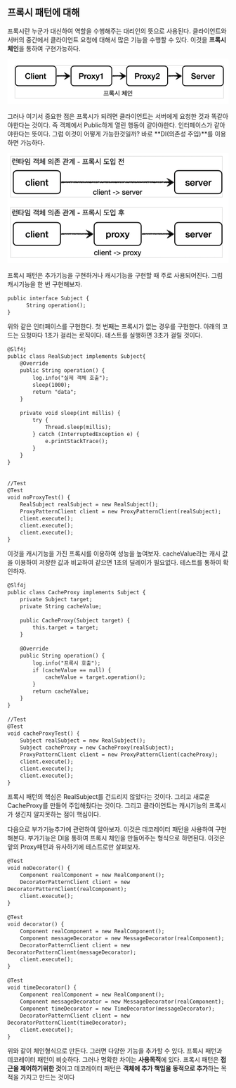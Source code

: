 ## 프록시 패턴에 대해

프록시란 누군가 대신하여 역할을 수행해주는 대리인의 뜻으로 사용된다.
클라이언트와 서버의 중간에서 클라이언트 요청에 대해서 많은 기능을 수행할 수 있다. 이것을 **프록시 체인**을 통하여 구현가능하다.

![](img/img.png)

그러나 여기서 중요한 점은 프록시가 되려면 클라이언트는 서버에게 요청한 것과 똑같아야한다는 것이다.
즉 객체에서 Public하게 열린 행동이 같아야한다. 인터페이스가 같아야한다는 뜻이다. 그럼 이것이 어떻게 가능한것일까?
바로 **DI(의존성 주입)**를 이용하면 가능하다.

![](img/img_1.png)

프록시 패턴은 추가기능을 구현하거나 캐시기능을 구현할 때 주로 사용되어진다.
그럼 캐시기능을 한 번 구현해보자.

```
public interface Subject {
      String operation();
}
```

위와 같은 인터페이스를 구현한다. 첫 번째는 프록시가 없는 경우를 구현한다.
아래의 코드는 요청마다 1초가 걸리는 로직이다. 테스트를 실행하면 3초가 걸릴 것이다.

```
@Slf4j
public class RealSubject implements Subject{
    @Override
    public String operation() {
        log.info("실제 객체 호출");
        sleep(1000);
        return "data";
    }

    private void sleep(int millis) {
        try {
            Thread.sleep(millis);
        } catch (InterruptedException e) {
            e.printStackTrace();
        }
    }
}


//Test
@Test
void noProxyTest() {
    RealSubject realSubject = new RealSubject();
    ProxyPatternClient client = new ProxyPatternClient(realSubject);
    client.execute();
    client.execute();
    client.execute();
}
```

이것을 캐시기능을 가진 프록시를 이용하여 성능을 높여보자.
cacheValue라는 캐시 값을 이용하여 저장한 값과 비교하여 같으면 1초의 딜레이가 필요없다.
테스트를 통하여 확인하자.

```
@Slf4j
public class CacheProxy implements Subject {
    private Subject target;
    private String cacheValue;

    public CacheProxy(Subject target) {
        this.target = target;
    }

    @Override
    public String operation() {
        log.info("프록시 호출");
        if (cacheValue == null) {
            cacheValue = target.operation();
        }
        return cacheValue;
    }
}

//Test
@Test
void cacheProxyTest() {
    Subject realSubject = new RealSubject();
    Subject cacheProxy = new CacheProxy(realSubject);
    ProxyPatternClient client = new ProxyPatternClient(cacheProxy);
    client.execute();
    client.execute();
    client.execute();
}
```

프록시 패턴의 핵심은 RealSubject를 건드리지 않았다는 것이다. 그리고 새로운 CacheProxy를 만들어 주입해줬다는 것이다.
그리고 클라이언트는 캐시기능의 프록시가 생긴지 알지못하는 점이 핵심이다.

다음으로 부가기능추가에 관련하여 알아보자. 이것은 데코레이터 패턴을 사용하여 구현해본다.
부가기능은 DI을 통하여 프록시 체인을 만들어주는 형식으로 하면된다. 이것은 앞의 Proxy패턴과 유사하기에 테스트로만 살펴보자.

```
@Test
void noDecorator() {
    Component realComponent = new RealComponent();
    DecoratorPatternClient client = new DecoratorPatternClient(realComponent);
    client.execute();
}

@Test
void decorator() {
    Component realComponent = new RealComponent();
    Component messageDecorator = new MessageDecorator(realComponent);
    DecoratorPatternClient client = new DecoratorPatternClient(messageDecorator);
    client.execute();
}

@Test
void timeDecorator() {
    Component realComponent = new RealComponent();
    Component messageDecorator = new MessageDecorator(realComponent);
    Component timeDecorator = new TimeDecorator(messageDecorator);
    DecoratorPatternClient client = new DecoratorPatternClient(timeDecorator);
    client.execute();
}
```

위와 같이 체인형식으로 만든다. 그러면 다양한 기능을 추가할 수 있다. 프록시 패턴과 데코레이터 패턴이 비슷하다. 그러나 명확한 차이는 **사용목적**에 있다.
프록시 패턴은 **접근을 제어하기위한 것**이고 데코레이터 패턴은 **객체에 추가 책임을 동적으로 추가**하는 목적을 가지고 만드는 것이다